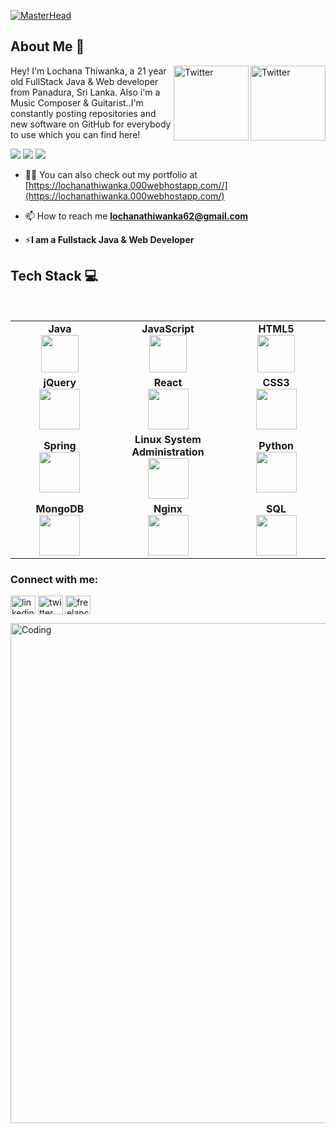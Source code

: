 [![MasterHead](https://i.ibb.co/TMhn98r/lochanathiwanka.jpg)](https://lochanathiwanka.000webhostapp.com/)
## About Me :wave:
<a href="https://twitter.com/Lochanathiwanka" target="_blank"><img src="https://cdn2.iconfinder.com/data/icons/social-media-2199/64/social_media_isometric_6-twitter-512.png" height="120px" width="120px" alt="Twitter" align="right"></a><a href="https://www.linkedin.com/in/lochana-thiwanka-b6435119b/" target="_blank"><img src="https://cdn2.iconfinder.com/data/icons/social-media-2199/64/social_media_isometric_14-linkedin-512.png" height="120px" width="120px" alt="Twitter" align="right"></a>
Hey! I'm Lochana Thiwanka, a 21 year old FullStack Java & Web developer from Panadura, Sri Lanka. Also i'm a Music Composer & Guitarist..I'm constantly posting repositories and new software on GitHub for everybody to use which you can find here!

<img src="https://img.shields.io/static/v1?label=Sponsor&message=%E2%9D%A4&logo=GitHub&link=%3Curl%3E&color=f88379">
<img src="https://badges.pufler.dev/visits/M4cs/M4cs">
<img src="https://badges.pufler.dev/years/M4cs">

- 👨‍💻 You can also check out my portfolio at [https://lochanathiwanka.000webhostapp.com//](https://lochanathiwanka.000webhostapp.com/)

- 📫 How to reach me **lochanathiwanka62@gmail.com**

- ⚡**I am a Fullstack Java & Web Developer**

## Tech Stack :computer:

<br>
<table>
<tbody>
 <tr>
<td align="center" width="20%">
<span><b><center>Java</center></b></span> 
<img height=60px src="https://i.ibb.co/SmfWFsB/java-logo.png"> 
</td>

<td align="center" width="20%">
<span><b><center>JavaScript</center></b></span> 
<img height=60px src="https://i.ibb.co/373zL60/javascript-logo.png"> 
</td>

<td align="center" width="20%">
<span><b><center>HTML5</center></b></span> 
<img height=60px src="https://i.ibb.co/FqKdZcL/html5-logo.png"> 
</td>
</tr>

<tr>
<td align="center" width="20%">
<span><b><center>jQuery</center></b></span> 
<img height=65px src="https://i.ibb.co/5nm9m3s/jquery-logo.png"> 
</td>

<td align="center" width="20%">
<span><b><center>React</center></b></span> 
<img height=65px src="https://i.ibb.co/kyy62Pg/react-logo.png"> 
</td>

<td align="center" width="20%">
<span><b><center>CSS3</center></b></span> 
<img height=65px src="https://i.ibb.co/zhyPgMr/css-logo.png"> 
</td>
</tr>

<tr>
<td align="center" width="20%">
<span><b><center>Spring</center></b></span> 
<img height=65px src="https://i.ibb.co/XJZ37mJ/spring-logo.png"> 
</td>

<td align="center" width="20%">
<span><b><center>Linux System Administration</center></b></span> 
<img height=65px src="https://upload.wikimedia.org/wikipedia/commons/a/af/Tux.png"> 
</td>



<td align="center" width="20%">
<span><b><center>Python</center></b></span> 
<img height=65px src="https://www.python.org/static/community_logos/python-logo.png"> 
</td>
</tr>

<tr>
<td align="center" width="20%">
<span><b><center>MongoDB</center></b></span> 
<img height=65px src="https://www.logolynx.com/images/logolynx/d5/d50b83324fb4fbab14cdfaf47409115b.jpeg"> 
</td>

<td align="center" width="20%">
<span><b><center>Nginx</center></b></span> 
<img height=65px src="http://www.myiconfinder.com/uploads/iconsets/256-256-cf2ed3956a3a1484f83ed20d7e987f21.png"> 
</td>

<td align="center" width="20%">
<span><b><center>SQL</center></b></span> 
<img height=65px src="https://i0.wp.com/www.complexsql.com/wp-content/uploads/2017/01/sql-logo.jpg?ssl=1"> 
</td>
</tr>

</tbody>
</table>

<h3 align="left">Connect with me:</h3>
<p align="left">
<a href="https://www.linkedin.com/in/lochana-thiwanka-b6435119b/" target="blank"><img align="center" src="https://cdn.jsdelivr.net/npm/simple-icons@3.0.1/icons/linkedin.svg" alt="linkedin" height="30" width="40" /></a>
<a href="https://twitter.com/Lochanathiwanka" target="blank"><img align="center" src="https://cdn.jsdelivr.net/npm/simple-icons@3.0.1/icons/twitter.svg" alt="twitter" height="30" width="40" /></a>
<a href="https://www.freelancer.com/u/lochana321" target="blank"><img align="center" src="https://cdn.jsdelivr.net/npm/simple-icons@3.0.1/icons/freelancer.svg" alt="freelancer" height="30" width="40" /></a>
</p>
<img align="left" alt="Coding" width="800" src="https://i.ibb.co/B4B5cHm/4548450.jpg">
